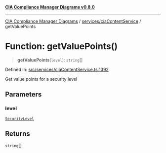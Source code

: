 [**CIA Compliance Manager Diagrams v0.8.0**](../../../README.md)

***

[CIA Compliance Manager Diagrams](../../../modules.md) / [services/ciaContentService](../README.md) / getValuePoints

# Function: getValuePoints()

> **getValuePoints**(`level`): `string`[]

Defined in: [src/services/ciaContentService.ts:1392](https://github.com/Hack23/cia-compliance-manager/blob/ab84d120f6a49e6faf7bc7924811e0da9b635211/src/services/ciaContentService.ts#L1392)

Get value points for a security level

## Parameters

### level

[`SecurityLevel`](../../../types/cia/type-aliases/SecurityLevel.md)

## Returns

`string`[]
